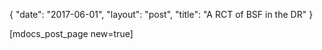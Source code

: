 {
   "date": "2017-06-01",
   "layout": "post",
   "title": "A RCT of BSF in the DR"
}

[mdocs_post_page new=true]